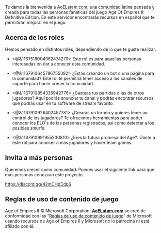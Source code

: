 Te damos la bienvenida a [AoELatam.com](https://aoelatam.com/), una comunidad latina pensada y creada para todas las personas fanáticas del juego Age Of Empires II: Definitive Edition. En este servidor encontrarás recursos en español que te permitirán mejorar en el juego.

## Acerca de los roles

Hemos pensado en distintos roles, dependiendo de lo que te guste realizar.

- <@&1167518004062474270> Este rol es para aquellas personas interesadas en dar a conocer esta comunidad.

- <@&1167910645786755092> ¿Estás creando un bot o una página para la comunidad? Este rol te permitirá tener acceso a los canales de soporte para hacer crecer la comunidad.

- <@&1167910854335942776> ¿Casteas tus partidas o las de otros jugadores? Aquí podrás anunciar tu canal y podrás encontrar recursos que podrás usar en tu software de stream favorito.

- <@&1167910926402457781> ¿Crearás un torneo y quieres tener un control de los jugadores? Te ofrecemos herramientas para poder conocer los ELO's de las personas registradas, así como detectar a los posibles smurfs.

- <@&1167910991955230810> ¿Eres la futura promesa del Age?. Únete a este rol para conocer a más jugadores y hacer team games.

## Invita a más personas
Queremos crecer como comunidad. Puedes usar el siguiente link para que más personas conozcan este proyecto.

https://discord.gg/42mCHpDdp6

## Reglas de uso de contenido de juego

Age of Empires II © Microsoft Corporation. **[AoELatam.com](https://aoelatam.com/)** se creó de conformidad con las "[Reglas de uso de contenido de juego](https://www.xbox.com/es-es/developers/rules)" de Microsoft usando recursos de Age of Empires II y Microsoft no lo patrocina ni está afiliado con él.